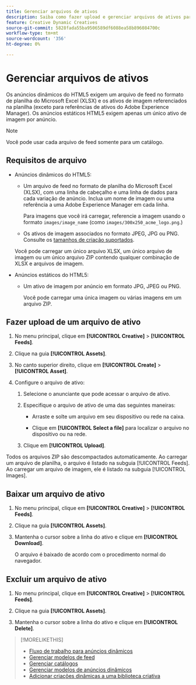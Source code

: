 ```yaml
---
title: Gerenciar arquivos de ativos
description: Saiba como fazer upload e gerenciar arquivos de ativos para um anunciante.
feature: Creative Dynamic Creatives
source-git-commit: 5828fada55ba9506589df6088ea58b896084700c
workflow-type: tm+mt
source-wordcount: '356'
ht-degree: 0%

---
```


# Gerenciar arquivos de ativos

Os anúncios dinâmicos do HTML5 exigem um arquivo de feed no formato de planilha do Microsoft Excel (XLSX) e os ativos de imagem referenciados na planilha (exceto para referências de ativos do Adobe Experience Manager). Os anúncios estáticos HTML5 exigem apenas um único ativo de imagem por anúncio.

>[!NOTE]
>
> Você pode usar cada arquivo de feed somente para um catálogo.


## Requisitos de arquivo

* Anúncios dinâmicos do HTML5:

   * Um arquivo de feed no formato de planilha do Microsoft Excel (XLSX), com uma linha de cabeçalho e uma linha de dados para cada variação de anúncio. Inclua um nome de imagem ou uma referência a uma Adobe Experience Manager em cada linha.<!-- need spec of available column names that the user-created header names must map to; need to reference it in feed template topic too, so make it a separate file/appendix. -->

     Para imagens que você irá carregar, referencie a imagem usando o formato `images/image_name` (como `images/300x250_acme_logo.png`.)<!-- Verify.  Also need to include the spec for how to reference images in AEM -->

   * Os ativos de imagem associados no formato JPEG, JPG ou PNG.<!-- NOT GIF still? And is this true: The maximum file size is two (2) MB. --> Consulte os [tamanhos de criação suportados](/help/creative/creative-libraries/creative-sizes.md).

  Você pode carregar um único arquivo XLSX, um único arquivo de imagem ou um único arquivo ZIP contendo qualquer combinação de XLSX e arquivos de imagem.<!-- Check w/eng re any limitations or best practices WRT number of files and filesize allowed -->

* Anúncios estáticos do HTML5:

   * Um ativo de imagem por anúncio em formato JPG, JPEG ou PNG.

     Você pode carregar uma única imagem ou várias imagens em um arquivo ZIP.<!-- Check w/eng re any limitations or best practices WRT number of files and filesize allowed -->

## Fazer upload de um arquivo de ativo

1. No menu principal, clique em **[!UICONTROL Creative]** > **[!UICONTROL Feeds]**.

1. Clique na guia **[!UICONTROL Assets]**.

1. No canto superior direito, clique em **[!UICONTROL Create]** > **[!UICONTROL Asset]**.

1. Configure o arquivo de ativo:

   1. Selecione o anunciante que pode acessar o arquivo de ativo.

   1. Especifique o arquivo de ativo de uma das seguintes maneiras:

      * Arraste e solte um arquivo em seu dispositivo ou rede na caixa.

      * Clique em **[!UICONTROL Select a file]** para localizar o arquivo no dispositivo ou na rede.

   1. Clique em **[!UICONTROL Upload]**.

Todos os arquivos ZIP são descompactados automaticamente. Ao carregar um arquivo de planilha, o arquivo é listado na subguia [!UICONTROL Feeds]. Ao carregar um arquivo de imagem, ele é listado na subguia [!UICONTROL Images].

## Baixar um arquivo de ativo

1. No menu principal, clique em **[!UICONTROL Creative]** > **[!UICONTROL Feeds]**.

1. Clique na guia **[!UICONTROL Assets]**.

1. Mantenha o cursor sobre a linha do ativo e clique em **[!UICONTROL Download]**.

   O arquivo é baixado de acordo com o procedimento normal do navegador.

## Excluir um arquivo de ativo

1. No menu principal, clique em **[!UICONTROL Creative]** > **[!UICONTROL Feeds]**.

1. Clique na guia **[!UICONTROL Assets]**.

1. Mantenha o cursor sobre a linha do ativo e clique em **[!UICONTROL Delete]**.

>[!MORELIKETHIS]
>
>* [Fluxo de trabalho para anúncios dinâmicos](/help/creative/introduction/workflow-dynamic-ads.md)
>* [Gerenciar modelos de feed](/help/creative/feeds/feed-template-manage.md)
>* [Gerenciar catálogos](/help/creative/feeds/catalog-manage.md)
>* [Gerenciar modelos de anúncios dinâmicos](/help/creative/ad-templates/ad-template-manage.md)
>* [Adicionar criações dinâmicas a uma biblioteca criativa](/help/creative/creative-libraries/creative-add-dynamic.md)

